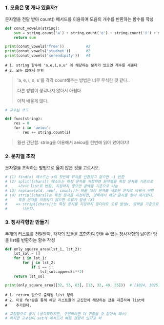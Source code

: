 ### 1. 모음은 몇 개나 있을까?

문자열을 전달 받아 count() 메서드를 이용하여 모음의 개수를 반환하는 함수를 작성

```python
def conut_vowels(string):
    sum = string.count('a') + string.count('e') + string.count('i') + string.count('o') + string.count('u')
    return sum

print(conut_vowels('free'))          #2
print(conut_vowels('studnet'))       #2
print(conut_vowels('serendipity'))   #4
```

```
# 1. string 함수에 'a,e,i,o,u' 에 해당하는 문자가 있으면 개수를 세준다
# 2. 모두 합해서 반환
```

> 'a, e, i, o, u'를 각각 count해주는 방법은 너무 무식한 것 같다..
> 
> 다른 방법이 생각나지 않아서 아쉽다.
> 
> 아직 배울게 많다.

```python
# 교수님 코드

def func(string):
    res = 0
    for i in 'aeiou':
        res += string.count(i)
```



> 훨씬 간단함. string을 이용해서 aeiou를 한번에 읽어 왔어야지!



### 2. 문자열 조작

문자열을 조작하는 방법으로 옳지 않은 것을 고르시오.

```python
# (1) find(x) 메소드는 x의 첫번째 위치를 반환하고 없으면 -1 반환
# (2) split([chars]) 메소드는 특정 문자를 지정하면 문자열을 특정 문자를 기준으로
#     나누어 list로 반환, 지정하지 않으면 공백을 기준으로 나눔
# (3) replace(old, new[, count])는 바꿀 대상 문자를 새로운 문자로 바꿔서 반환
# (4) strip([chars])는 특정 문자를 지정하면, 양쪽에서 해당 문자를 찾아 제거한다.
#     특정 문자를 지정하지 않으면 오류가 발생 (X)
#    => strip([chars])는 특정 문자를 지정하지 않더라도 오류 발생x, 공백을 기준으로
#       나눈다. 
```

### 3. 정사각형만 만들기

두개의 리스트를 전달받아, 각각의 값들을 조합하여 만들 수 있는 정사각형의 넓이만 담을 list를 반환하는 함수 작성

```python
def only_square_area(lst_1, lst_2):
    lst_sol = []
    for i in lst_1:
        for j in lst_2:
            if i == j:
                lst_sol.append(i**2)
    return lst_sol            

print(only_square_area([32, 55, 63], [13, 32, 40, 55]))  # [1024, 3025]
```

```
# 1. return 값으로 출력될 list 정의
# 2. 이중 for문을 통해 해당 리스트들의 교집합에 해당하는 값을 제곱하여 list에 
#    추가한다.
```

```python
# 교집합으로 풀기 (생각했었지만, 구현하려면 더 귀찮을 것 같아서 패스)
# 하지만 교수님이 set의 메서드가 빠른 경향이 있다고 하
```
